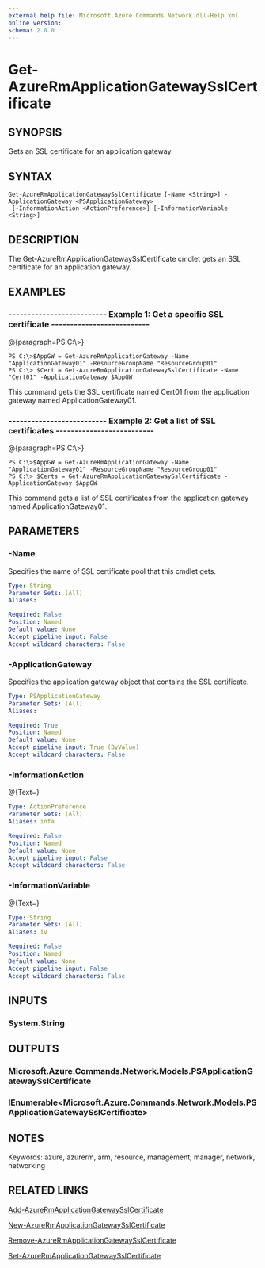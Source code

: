 ```yaml
---
external help file: Microsoft.Azure.Commands.Network.dll-Help.xml
online version: 
schema: 2.0.0
---
```


# Get-AzureRmApplicationGatewaySslCertificate

## SYNOPSIS
Gets an SSL certificate for an application gateway.

## SYNTAX

```
Get-AzureRmApplicationGatewaySslCertificate [-Name <String>] -ApplicationGateway <PSApplicationGateway>
 [-InformationAction <ActionPreference>] [-InformationVariable <String>]
```

## DESCRIPTION
The Get-AzureRmApplicationGatewaySslCertificate cmdlet gets an SSL certificate for an application gateway.

## EXAMPLES

### --------------------------  Example 1: Get a specific SSL certificate  --------------------------
@{paragraph=PS C:\\\>}

```
PS C:\>$AppGW = Get-AzureRmApplicationGateway -Name "ApplicationGateway01" -ResourceGroupName "ResourceGroup01"
PS C:\> $Cert = Get-AzureRmApplicationGatewaySslCertificate -Name "Cert01" -ApplicationGateway $AppGW
```

This command gets the SSL certificate named Cert01 from the application gateway named ApplicationGateway01.

### --------------------------  Example 2: Get a list of SSL certificates  --------------------------
@{paragraph=PS C:\\\>}

```
PS C:\>$AppGW = Get-AzureRmApplicationGateway -Name "ApplicationGateway01" -ResourceGroupName "ResourceGroup01"
PS C:\> $Certs = Get-AzureRmApplicationGatewaySslCertificate -ApplicationGateway $AppGW
```

This command gets a list of SSL certificates from the application gateway named ApplicationGateway01.

## PARAMETERS

### -Name
Specifies the name of SSL certificate pool that this cmdlet gets.

```yaml
Type: String
Parameter Sets: (All)
Aliases: 

Required: False
Position: Named
Default value: None
Accept pipeline input: False
Accept wildcard characters: False
```

### -ApplicationGateway
Specifies the application gateway object that contains the SSL certificate.

```yaml
Type: PSApplicationGateway
Parameter Sets: (All)
Aliases: 

Required: True
Position: Named
Default value: None
Accept pipeline input: True (ByValue)
Accept wildcard characters: False
```

### -InformationAction
@{Text=}

```yaml
Type: ActionPreference
Parameter Sets: (All)
Aliases: infa

Required: False
Position: Named
Default value: None
Accept pipeline input: False
Accept wildcard characters: False
```

### -InformationVariable
@{Text=}

```yaml
Type: String
Parameter Sets: (All)
Aliases: iv

Required: False
Position: Named
Default value: None
Accept pipeline input: False
Accept wildcard characters: False
```

## INPUTS

### System.String

## OUTPUTS

### Microsoft.Azure.Commands.Network.Models.PSApplicationGatewaySslCertificate

### IEnumerable<Microsoft.Azure.Commands.Network.Models.PSApplicationGatewaySslCertificate>

## NOTES
Keywords: azure, azurerm, arm, resource, management, manager, network, networking

## RELATED LINKS

[Add-AzureRmApplicationGatewaySslCertificate]()

[New-AzureRmApplicationGatewaySslCertificate]()

[Remove-AzureRmApplicationGatewaySslCertificate]()

[Set-AzureRmApplicationGatewaySslCertificate]()

